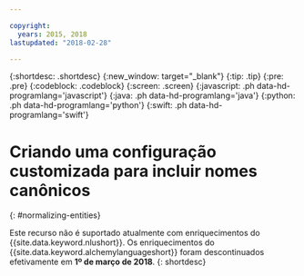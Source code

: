 ```yaml
---

copyright:
  years: 2015, 2018
lastupdated: "2018-02-28"

---
```


{:shortdesc: .shortdesc}
{:new_window: target="_blank"}
{:tip: .tip}
{:pre: .pre}
{:codeblock: .codeblock}
{:screen: .screen}
{:javascript: .ph data-hd-programlang='javascript'}
{:java: .ph data-hd-programlang='java'}
{:python: .ph data-hd-programlang='python'}
{:swift: .ph data-hd-programlang='swift'}

# Criando uma configuração customizada para incluir nomes canônicos
{: #normalizing-entities}

Este recurso não é suportado atualmente com enriquecimentos do {{site.data.keyword.nlushort}}. Os enriquecimentos do {{site.data.keyword.alchemylanguageshort}} foram descontinuados efetivamente em **1º de março de 2018**.
{: shortdesc}
